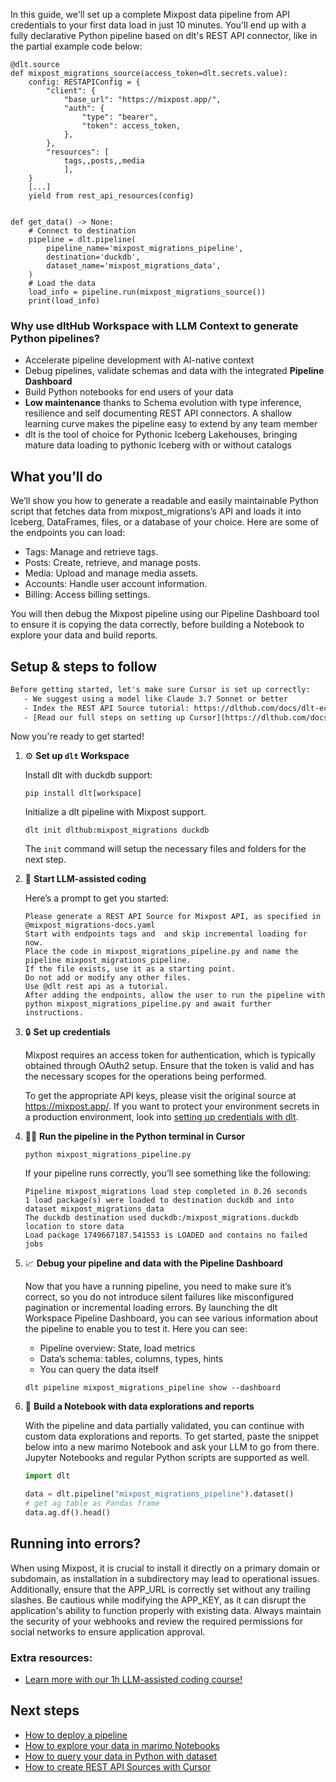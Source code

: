 In this guide, we'll set up a complete Mixpost data pipeline from API credentials to your first data load in just 10 minutes. You'll end up with a fully declarative Python pipeline based on dlt's REST API connector, like in the partial example code below:

```python-outcome
@dlt.source
def mixpost_migrations_source(access_token=dlt.secrets.value):
    config: RESTAPIConfig = {
        "client": {
            "base_url": "https://mixpost.app/",
            "auth": {
                "type": "bearer",
                "token": access_token,
            },
        },
        "resources": [
            tags,,posts,,media
            ],
    }
    [...]
    yield from rest_api_resources(config)


def get_data() -> None:
    # Connect to destination
    pipeline = dlt.pipeline(
        pipeline_name='mixpost_migrations_pipeline',
        destination='duckdb',
        dataset_name='mixpost_migrations_data', 
    )
    # Load the data
    load_info = pipeline.run(mixpost_migrations_source())
    print(load_info) 
```

### Why use dltHub Workspace with LLM Context to generate Python pipelines?

- Accelerate pipeline development with AI-native context
- Debug pipelines, validate schemas and data with the integrated **Pipeline Dashboard**
- Build Python notebooks for end users of your data
- **Low maintenance** thanks to Schema evolution with type inference, resilience and self documenting REST API connectors. A shallow learning curve makes the pipeline easy to extend by any team member
- dlt is the tool of choice for Pythonic Iceberg Lakehouses, bringing mature data loading to pythonic Iceberg with or without catalogs

## What you’ll do

We’ll show you how to generate a readable and easily maintainable Python script that fetches data from mixpost_migrations’s API and loads it into Iceberg, DataFrames, files, or a database of your choice. Here are some of the endpoints you can load:

- Tags: Manage and retrieve tags.
- Posts: Create, retrieve, and manage posts.
- Media: Upload and manage media assets.
- Accounts: Handle user account information.
- Billing: Access billing settings.

You will then debug the Mixpost pipeline using our Pipeline Dashboard tool to ensure it is copying the data correctly, before building a Notebook to explore your data and build reports.

## Setup & steps to follow

```default
Before getting started, let's make sure Cursor is set up correctly:
   - We suggest using a model like Claude 3.7 Sonnet or better
   - Index the REST API Source tutorial: https://dlthub.com/docs/dlt-ecosystem/verified-sources/rest_api/ and add it to context as **@dlt rest api**
   - [Read our full steps on setting up Cursor](https://dlthub.com/docs/dlt-ecosystem/llm-tooling/cursor-restapi#23-configuring-cursor-with-documentation)
```

Now you're ready to get started!

1. ⚙️ **Set up `dlt` Workspace**
    
    Install dlt with duckdb support:
    ```shell
    pip install dlt[workspace]
    ```

    Initialize a dlt pipeline with Mixpost support.
    ```shell
    dlt init dlthub:mixpost_migrations duckdb
    ```

    The `init` command will setup the necessary files and folders for the next step.
    
2. 🤠 **Start LLM-assisted coding**
    
    Here’s a prompt to get you started:
    
    ```prompt
    Please generate a REST API Source for Mixpost API, as specified in @mixpost_migrations-docs.yaml 
    Start with endpoints tags and  and skip incremental loading for now. 
    Place the code in mixpost_migrations_pipeline.py and name the pipeline mixpost_migrations_pipeline. 
    If the file exists, use it as a starting point. 
    Do not add or modify any other files. 
    Use @dlt rest api as a tutorial. 
    After adding the endpoints, allow the user to run the pipeline with python mixpost_migrations_pipeline.py and await further instructions.
    ```

    
3. 🔒 **Set up credentials** 
    
    Mixpost requires an access token for authentication, which is typically obtained through OAuth2 setup. Ensure that the token is valid and has the necessary scopes for the operations being performed.
    
    To get the appropriate API keys, please visit the original source at https://mixpost.app/.
    If you want to protect your environment secrets in a production environment, look into [setting up credentials with dlt](https://dlthub.com/docs/walkthroughs/add_credentials).
    
4. 🏃‍♀️ **Run the pipeline in the Python terminal in Cursor**
    
    ```shell
    python mixpost_migrations_pipeline.py
    ```
    
    If your pipeline runs correctly, you’ll see something like the following:
    
    ```shell
    Pipeline mixpost_migrations load step completed in 0.26 seconds
    1 load package(s) were loaded to destination duckdb and into dataset mixpost_migrations_data
    The duckdb destination used duckdb:/mixpost_migrations.duckdb location to store data
    Load package 1749667187.541553 is LOADED and contains no failed jobs
    ```
    
5. 📈 **Debug your pipeline and data with the Pipeline Dashboard**

    Now that you have a running pipeline, you need to make sure it’s correct, so you do not introduce silent failures like misconfigured pagination or incremental loading errors. By launching the dlt Workspace Pipeline Dashboard, you can see various information about the pipeline to enable you to test it. Here you can see:
    - Pipeline overview: State, load metrics
    - Data’s schema: tables, columns, types, hints
    - You can query the data itself
    
    ```shell
    dlt pipeline mixpost_migrations_pipeline show --dashboard
    ```
    
6. 🐍 **Build a Notebook with data explorations and reports**

    With the pipeline and data partially validated, you can continue with custom data explorations and reports. To get started, paste the snippet below into a new marimo Notebook and ask your LLM to go from there. Jupyter Notebooks and regular Python scripts are supported as well.

    
    ```python
    import dlt

   data = dlt.pipeline("mixpost_migrations_pipeline").dataset()
   # get ag table as Pandas frame
   data.ag.df().head()
    ```

## Running into errors?

When using Mixpost, it is crucial to install it directly on a primary domain or subdomain, as installation in a subdirectory may lead to operational issues. Additionally, ensure that the APP_URL is correctly set without any trailing slashes. Be cautious while modifying the APP_KEY, as it can disrupt the application's ability to function properly with existing data. Always maintain the security of your webhooks and review the required permissions for social networks to ensure application approval.

### Extra resources:

- [Learn more with our 1h LLM-assisted coding course!](https://www.youtube.com/watch?v=GGid70rnJuM)

## Next steps

- [How to deploy a pipeline](https://dlthub.com/docs/walkthroughs/deploy-a-pipeline)
- [How to explore your data in marimo Notebooks](https://dlthub.com/docs/general-usage/dataset-access/marimo)
- [How to query your data in Python with dataset](https://dlthub.com/docs/general-usage/dataset-access/dataset)
- [How to create REST API Sources with Cursor](https://dlthub.com/docs/dlt-ecosystem/llm-tooling/cursor-restapi)